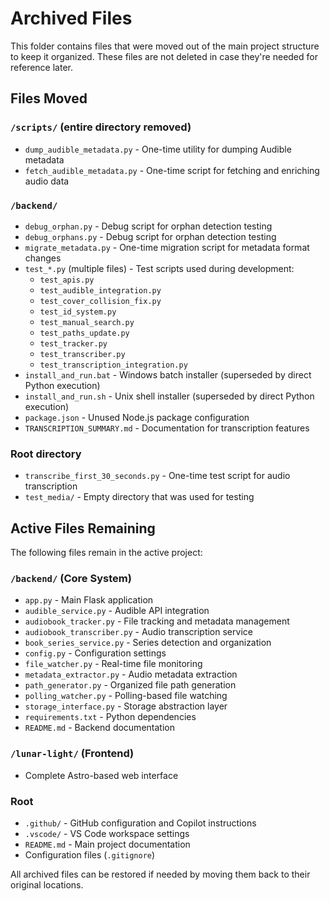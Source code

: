 # Archived Files

This folder contains files that were moved out of the main project structure to keep it organized. These files are not deleted in case they're needed for reference later.

## Files Moved

### `/scripts/` (entire directory removed)
- `dump_audible_metadata.py` - One-time utility for dumping Audible metadata
- `fetch_audible_metadata.py` - One-time script for fetching and enriching audio data

### `/backend/`
- `debug_orphan.py` - Debug script for orphan detection testing
- `debug_orphans.py` - Debug script for orphan detection testing
- `migrate_metadata.py` - One-time migration script for metadata format changes
- `test_*.py` (multiple files) - Test scripts used during development:
  - `test_apis.py`
  - `test_audible_integration.py`
  - `test_cover_collision_fix.py`
  - `test_id_system.py`
  - `test_manual_search.py`
  - `test_paths_update.py`
  - `test_tracker.py`
  - `test_transcriber.py`
  - `test_transcription_integration.py`
- `install_and_run.bat` - Windows batch installer (superseded by direct Python execution)
- `install_and_run.sh` - Unix shell installer (superseded by direct Python execution)
- `package.json` - Unused Node.js package configuration
- `TRANSCRIPTION_SUMMARY.md` - Documentation for transcription features

### Root directory
- `transcribe_first_30_seconds.py` - One-time test script for audio transcription
- `test_media/` - Empty directory that was used for testing

## Active Files Remaining

The following files remain in the active project:

### `/backend/` (Core System)
- `app.py` - Main Flask application
- `audible_service.py` - Audible API integration
- `audiobook_tracker.py` - File tracking and metadata management
- `audiobook_transcriber.py` - Audio transcription service
- `book_series_service.py` - Series detection and organization
- `config.py` - Configuration settings
- `file_watcher.py` - Real-time file monitoring
- `metadata_extractor.py` - Audio metadata extraction
- `path_generator.py` - Organized file path generation
- `polling_watcher.py` - Polling-based file watching
- `storage_interface.py` - Storage abstraction layer
- `requirements.txt` - Python dependencies
- `README.md` - Backend documentation

### `/lunar-light/` (Frontend)
- Complete Astro-based web interface

### Root
- `.github/` - GitHub configuration and Copilot instructions
- `.vscode/` - VS Code workspace settings
- `README.md` - Main project documentation
- Configuration files (`.gitignore`)

All archived files can be restored if needed by moving them back to their original locations.
